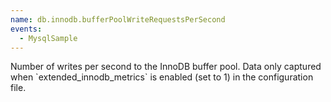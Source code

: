 ```yaml
---
name: db.innodb.bufferPoolWriteRequestsPerSecond
events:
  - MysqlSample
---
```


Number of writes per second to the InnoDB buffer pool. Data only captured when \`extended\_innodb\_metrics\` is enabled (set to 1) in the configuration file.